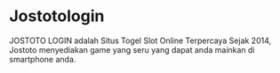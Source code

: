 # Jostotologin
JOSTOTO LOGIN adalah Situs Togel Slot Online Terpercaya Sejak 2014, Jostoto menyediakan game yang seru yang dapat anda mainkan di smartphone anda.
